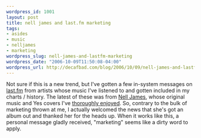 ```yaml
--- 
wordpress_id: 1001
layout: post
title: nell james and last.fm marketing
tags: 
- asides
- music
- nelljames
- marketing
wordpress_slug: nell-james-and-lastfm-marketing
wordpress_date: "2006-10-09T11:50:08-04:00"
wordpress_url: http://decafbad.com/blog/2006/10/09/nell-james-and-lastfm-marketing
---
```

Not sure if this is a new trend, but I've gotten a few in-system messages on [last.fm][fm] from artists whose music I've listened to and gotten included in my charts / history.  The latest of these was from [Nell James][nj], whose original music and Yes covers I've [thoroughly enjoyed][en].  So, contrary to the bulk of marketing thrown at me, I actually welcomed the news that she's got an album out and thanked her for the heads up.  When it works like this, a personal message gladly received, "marketing" seems like a dirty word to apply.

[en]: http://del.icio.us/deusx/nelljames
[fm]: http://last.fm/user/deusx
[nj]: http://nelljames.com/music.html
